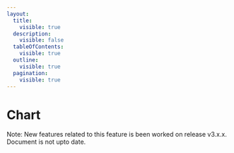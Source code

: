 ```yaml
---
layout:
  title:
    visible: true
  description:
    visible: false
  tableOfContents:
    visible: true
  outline:
    visible: true
  pagination:
    visible: true
---
```


# Chart

Note: New features related to this feature is been worked on release v3.x.x. Document is not upto date.
